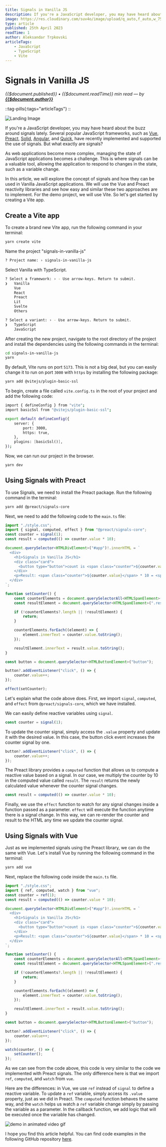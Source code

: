 ```yaml
---
title: Signals in Vanilla JS
description: If you're a JavaScript developer, you may have heard about the buzz around signals lately. Several popular JavaScript frameworks, such as Vue, Preact, Solid, Angular, and Quick, have recently implemented and supported the use of signals. But what exactly are signals? As web applications become more complex, managing the state of JavaScript applications becomes a challenge. This is where signals can be a valuable tool, allowing the application to respond to changes in the state, such as a variable change. In this article, we will explore the concept of signals and how they can be used in Vanilla JavaScript applications. We will use the Vue and Preact reactivity libraries and see how easy and similar these two approaches are to implement. For the demo project, we will use Vite. So let's get started by creating a Vite app.
image: https://res.cloudinary.com/suv4o/image/upload/q_auto,f_auto,w_750,e_sharpen:100/v1682415127/blog/signals-in-vanilla-js/signals-in-vanilla-js-hero_lsdah8
type: article
published: 25th April 2023
readTime: 1
author: Aleksandar Trpkovski
articleTags:
    - JavaScript
    - TypeScript
    - Vite
---
```


# Signals in Vanilla JS

_{{$document.published}} • {{$document.readTime}} min read — by **[{{$document.author}}](/)**_

::tag-pills{:tags="articleTags"}
::

![Landing Image](https://res.cloudinary.com/suv4o/image/upload/q_auto,f_auto,w_750,e_sharpen:100/v1682415127/blog/signals-in-vanilla-js/signals-in-vanilla-js-hero_lsdah8)

If you're a JavaScript developer, you may have heard about the buzz around signals lately. Several popular JavaScript frameworks, such as [Vue](https://vuejs.org/guide/extras/reactivity-in-depth.html#connection-to-signals), [Preact](https://preactjs.com/guide/v10/signals/), [Solid](https://www.solidjs.com/docs/latest/api#createsignal), [Angular](https://github.com/angular/angular/discussions/49090), and [Quick](https://qwik.builder.io/docs/components/state/#usesignal), have recently implemented and supported the use of signals. But what exactly are signals?

As web applications become more complex, managing the state of JavaScript applications becomes a challenge. This is where signals can be a valuable tool, allowing the application to respond to changes in the state, such as a variable change.

In this article, we will explore the concept of signals and how they can be used in Vanilla JavaScript applications. We will use the Vue and Preact reactivity libraries and see how easy and similar these two approaches are to implement. For the demo project, we will use Vite. So let's get started by creating a Vite app.

## Create a Vite app

To create a brand new Vite app, run the following command in your terminal:

```bash
yarn create vite
```

Name the project "signals-in-vanilla-js"

```bash
? Project name: › signals-in-vanilla-js
```

Select Vanilla with TypeScript.

```bash
? Select a framework: › - Use arrow-keys. Return to submit.
❯   Vanilla
    Vue
    React
    Preact
    Lit
    Svelte
    Others
```

```bash
? Select a variant: › - Use arrow-keys. Return to submit.
❯   TypeScript
    JavaScript
```

After creating the new project, navigate to the root directory of the project and install the dependencies using the following commands in the terminal:

```bash
cd signals-in-vanilla-js
yarn
```

By default, Vite runs on port `5173`. This is not a big deal, but you can easily change it to run on port `3000` with `https` by installing the following package:

```bash
yarn add @vitejs/plugin-basic-ssl
```

To begin, create a file called `vite.config.ts` in the root of your project and add the following code:

```bash
import { defineConfig } from "vite";
import basicSsl from "@vitejs/plugin-basic-ssl";

export default defineConfig({
    server: {
        port: 3000,
        https: true,
    },
    plugins: [basicSsl()],
});
```

Now, we can run our project in the browser.

```bash
yarn dev
```

## Using Signals with Preact

To use Signals, we need to install the Preact package. Run the following command in the terminal:

```bash
yarn add @preact/signals-core
```

Next, we need to add the following code to the `main.ts` file:

```ts
import "./style.css";
import { signal, computed, effect } from "@preact/signals-core";
const counter = signal(1);
const result = computed(() => counter.value * 10);

document.querySelector<HTMLDivElement>("#app")!.innerHTML = `
  <div>
    <h1>Signals in Vanilla JS</h1>
    <div class="card">
      <button type="button">count is <span class="counter">${counter.value}</span></button>
    </div>
    <p>Result: <span class="counter">${counter.value}</span> * 10 = <span class="result">10</span></p>
  </div>
`;

function setCounter() {
    const counterElements = document.querySelectorAll<HTMLSpanElement>(".counter");
    const resultElement = document.querySelector<HTMLSpanElement>(".result");

    if (!counterElements?.length || !resultElement) {
        return;
    }

    counterElements.forEach((element) => {
        element.innerText = counter.value.toString();
    });

    resultElement.innerText = result.value.toString();
}

const button = document.querySelector<HTMLButtonElement>("button");

button?.addEventListener("click", () => {
    counter.value++;
});

effect(setCounter);
```

Let's explain what the code above does. First, we import `signal`, `computed`, and `effect` from `@preact/signals-core`, which we have installed.

We can easily define reactive variables using `signal`.

```ts
const counter = signal(1);
```

To update the counter signal, simply access the `.value` property and update it with the desired value. In this case, the button click event increases the counter signal by one.

```ts
button?.addEventListener("click", () => {
    counter.value++;
});
```

The Preact library provides a `computed` function that allows us to compute a reactive value based on a signal. In our case, we multiply the counter by 10 in the computed value called `result`. The `result` returns the newly calculated value whenever the counter signal changes.

```ts
const result = computed(() => counter.value * 10);
```

Finally, we use the `effect` function to watch for any signal changes inside a function passed as a parameter. `effect` will execute the function anytime there is a signal change. In this way, we can re-render the counter and result to the HTML any time we update the counter signal.

## Using Signals with Vue

Just as we implemented signals using the Preact library, we can do the same with Vue. Let's install Vue by running the following command in the terminal:

```bash
yarn add vue
```

Next, replace the following code inside the `main.ts` file.

```ts
import "./style.css";
import { ref, computed, watch } from "vue";
const counter = ref(1);
const result = computed(() => counter.value * 10);

document.querySelector<HTMLDivElement>("#app")!.innerHTML = `
  <div>
    <h1>Signals in Vanilla JS</h1>
    <div class="card">
      <button type="button">count is <span class="counter">${counter.value}</span></button>
    </div>
    <p>Result: <span class="counter">${counter.value}</span> * 10 = <span class="result">10</span></p>
  </div>
`;

function setCounter() {
    const counterElements = document.querySelectorAll<HTMLSpanElement>(".counter");
    const resultElement = document.querySelector<HTMLSpanElement>(".result");

    if (!counterElements?.length || !resultElement) {
        return;
    }

    counterElements.forEach((element) => {
        element.innerText = counter.value.toString();
    });

    resultElement.innerText = result.value.toString();
}

const button = document.querySelector<HTMLButtonElement>("button");

button?.addEventListener("click", () => {
    counter.value++;
});

watch(counter, () => {
    setCounter();
});
```

As we can see from the code above, this code is very similar to the code we implemented with Preact signals. The only difference here is that we import `ref`, `computed`, and `watch` from `vue`.

Here are the differences: in Vue, we use `ref` instead of `signal` to define a reactive variable. To update a `ref` variable, simply access its `.value` property, just as we did in Preact. The `computed` function behaves the same way, and the `watch` helps us watch a `ref` variable change simply by passing the variable as a parameter. In the callback function, we add logic that will be executed once the variable has changed.

![demo in animated video gif](https://res.cloudinary.com/suv4o/image/upload/w_750/v1682415127/blog/signals-in-vanilla-js/signals-in-vanilla-js_uecikt)

I hope you find this article helpful. You can find code examples in the following GitHub repository [here](https://github.com/Suv4o/signals-in-vanilla-js).
